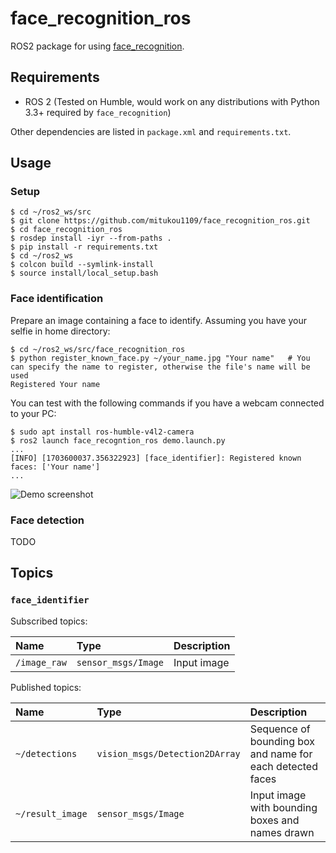 # face_recognition_ros

ROS2 package for using [face_recognition](https://github.com/ageitgey/face_recognition).

## Requirements

- ROS 2 (Tested on Humble, would work on any distributions with Python 3.3+ required by `face_recognition`)

Other dependencies are listed in `package.xml` and `requirements.txt`.

## Usage

### Setup

```
$ cd ~/ros2_ws/src
$ git clone https://github.com/mitukou1109/face_recognition_ros.git
$ cd face_recognition_ros
$ rosdep install -iyr --from-paths .
$ pip install -r requirements.txt
$ cd ~/ros2_ws
$ colcon build --symlink-install
$ source install/local_setup.bash
```

### Face identification

Prepare an image containing a face to identify. Assuming you have your selfie in home directory:

```
$ cd ~/ros2_ws/src/face_recognition_ros
$ python register_known_face.py ~/your_name.jpg "Your name"   # You can specify the name to register, otherwise the file's name will be used
Registered Your name
```

You can test with the following commands if you have a webcam connected to your PC:

```
$ sudo apt install ros-humble-v4l2-camera
$ ros2 launch face_recogntion_ros demo.launch.py
...
[INFO] [1703600037.356322923] [face_identifier]: Registered known faces: ['Your name']
...
```

![Demo screenshot](https://github.com/mitukou1109/face_recognition_ros/assets/50359861/3861b7af-4f6f-45f7-bd68-d8fd05b3112b)

### Face detection

TODO

## Topics

### `face_identifier`

Subscribed topics:

|Name        |Type               |Description|
|:-----------|:------------------|:----------|
|`/image_raw`|`sensor_msgs/Image`|Input image|

Published topics:

|Name            |Type                          |Description                                              |
|:---------------|:-----------------------------|:--------------------------------------------------------|
|`~/detections`  |`vision_msgs/Detection2DArray`|Sequence of bounding box and name for each detected faces|
|`~/result_image`|`sensor_msgs/Image`           |Input image with bounding boxes and names drawn          |